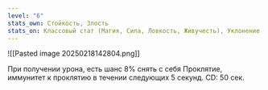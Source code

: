 ```yaml
---
level: "6"
stats_own: Стойкость, Злость
stats_on: Классовый стат (Магия, Сила, Ловкость, Живучесть), Уклонение
---
```

![[Pasted image 20250218142804.png]]

При получении урона, есть шанс 8% снять с себя Проклятие, иммунитет к проклятию в течении следующих 5 секунд. CD: 50 сек. 

